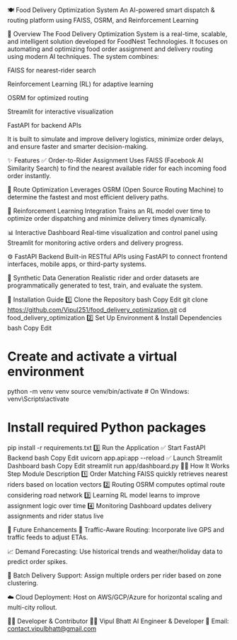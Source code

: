 🍽️ Food Delivery Optimization System
An AI-powered smart dispatch & routing platform using FAISS, OSRM, and Reinforcement Learning

🚀 Overview
The Food Delivery Optimization System is a real-time, scalable, and intelligent solution developed for FoodNest Technologies. It focuses on automating and optimizing food order assignment and delivery routing using modern AI techniques. The system combines:

FAISS for nearest-rider search

Reinforcement Learning (RL) for adaptive learning

OSRM for optimized routing

Streamlit for interactive visualization

FastAPI for backend APIs

It is built to simulate and improve delivery logistics, minimize order delays, and ensure faster and smarter decision-making.

✨ Features
✅ Order-to-Rider Assignment
Uses FAISS (Facebook AI Similarity Search) to find the nearest available rider for each incoming food order instantly.

🚦 Route Optimization
Leverages OSRM (Open Source Routing Machine) to determine the fastest and most efficient delivery paths.

🧠 Reinforcement Learning Integration
Trains an RL model over time to optimize order dispatching and minimize delivery times dynamically.

📊 Interactive Dashboard
Real-time visualization and control panel using Streamlit for monitoring active orders and delivery progress.

⚙️ FastAPI Backend
Built-in RESTful APIs using FastAPI to connect frontend interfaces, mobile apps, or third-party systems.

🧪 Synthetic Data Generation
Realistic rider and order datasets are programmatically generated to test, train, and evaluate the system.

🔧 Installation Guide
1️⃣ Clone the Repository
bash
Copy
Edit
git clone https://github.com/Vipul251/food_delivery_optimization.git
cd food_delivery_optimization
2️⃣ Set Up Environment & Install Dependencies
bash
Copy
Edit
# Create and activate a virtual environment
python -m venv venv
source venv/bin/activate  # On Windows: venv\Scripts\activate

# Install required Python packages
pip install -r requirements.txt
3️⃣ Run the Application
✅ Start FastAPI Backend
bash
Copy
Edit
uvicorn app.api:app --reload
✅ Launch Streamlit Dashboard
bash
Copy
Edit
streamlit run app/dashboard.py
🚴‍♂️ How It Works
Step	Module	Description
1️⃣	Order Matching	FAISS quickly retrieves nearest riders based on location vectors
2️⃣	Routing	OSRM computes optimal route considering road network
3️⃣	Learning	RL model learns to improve assignment logic over time
4️⃣	Monitoring	Dashboard updates delivery assignments and rider status live

🔮 Future Enhancements
📍 Traffic-Aware Routing: Incorporate live GPS and traffic feeds to adjust ETAs.

📈 Demand Forecasting: Use historical trends and weather/holiday data to predict order spikes.

🚚 Batch Delivery Support: Assign multiple orders per rider based on zone clustering.

☁️ Cloud Deployment: Host on AWS/GCP/Azure for horizontal scaling and multi-city rollout.

🧑‍💻 Developer & Contributor
👨‍💻 Vipul Bhatt
AI Engineer & Developer
📧 Email: contact.vipulbhatt@gmail.com




